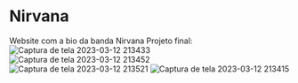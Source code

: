 # Nirvana
Website com a bio da banda Nirvana
Projeto final: 
![Captura de tela 2023-03-12 213433](https://user-images.githubusercontent.com/113212827/224591573-6ba677ba-b384-46ba-b851-536e912ba8c2.png)
![Captura de tela 2023-03-12 213452](https://user-images.githubusercontent.com/113212827/224591578-39f6eecb-3330-48c0-9e0f-315a73d75155.png)
![Captura de tela 2023-03-12 213521](https://user-images.githubusercontent.com/113212827/224591581-8ba7bdae-0976-46bd-953c-0da30abd9d1e.png)
![Captura de tela 2023-03-12 213415](https://user-images.githubusercontent.com/113212827/224591583-018eb57b-1679-46d1-81f0-6e63ba47c1f7.png)
